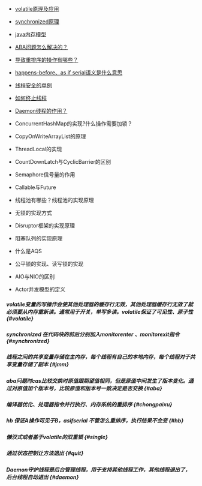 * [volatile原理及应用](/chapter2/javaduo-xian-cheng.md#volatile)
* [synchronized原理](/chapter2/javaduo-xian-cheng.md#synchronized)

* [java内存模型](/chapter2/javaduo-xian-cheng.md#jmm)

* [ABA问题怎么解决的？](/chapter2/javaduo-xian-cheng.md#aba)

* [导致重排序的操作有哪些？](/chapter2/javaduo-xian-cheng.md#chongpaixu)

* [happens-before、as if serial语义是什么意思](/chapter2/javaduo-xian-cheng.md#hb)

* [线程安全的单例](/chapter2/javaduo-xian-cheng.md#single)

* [如何终止线程](/chapter2/javaduo-xian-cheng.md#quit)

* [Daemon线程的作用？](/chapter2/javaduo-xian-cheng.md#Daemon)
* ConcurrentHashMap的实现?什么操作需要加锁？
* CopyOnWriteArrayList的原理
* ThreadLocal的实现
* CountDownLatch与CyclicBarrier的区别
* Semaphore信号量的作用
* Callable与Future
* 线程池有哪些？线程池的实现原理
* 无锁的实现方式
* Disruptor框架的实现原理
* 阻塞队列的实现原理
* 什么是AQS
* 公平锁的实现、读写锁的实现
* AIO与NIO的区别
* Actor并发模型的定义

##### volatile变量的写操作会使其他处理器的缓存行无效，其他处理器缓存行无效了就必须要从内存重新读。通常用于开关，单写多读。volatile保证了可见性、原子性 {#volatile}

##### synchronized 在代码块的前后分别加入monitorenter 、monitorexit指令 {#synchronized}

##### 线程之间的共享变量存储在主内存，每个线程有自己的本地内存，每个线程对于共享变量存储了副本 {#jmm}

##### aba问题时cas比较交换时原值跟期望值相同，但是原值中间发生了版本变化。通过对原值加个版本号，比较原值和版本号一致决定是否交换 {#aba}

##### 编译器优化、处理器指令并行执行、内存系统的重排序 {#chongpaixu}

##### hb 保证A操作可见于B，asifserial 不管怎么重排序，执行结果不会变 {#hb}

##### 懒汉式或者基于volatile的双重锁 {#single}

##### 通过状态控制让方法退出 {#quit}

##### Daemon守护线程是后台管理线程，用于支持其他线程工作，其他线程退出了，后台线程自动退出 {#daemon}



